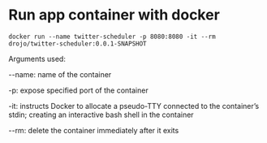 # Run app container with docker

```
docker run --name twitter-scheduler -p 8080:8080 -it --rm drojo/twitter-scheduler:0.0.1-SNAPSHOT
```

Arguments used:

--name: name of the container

-p: expose specified port of the container

-it: instructs Docker to allocate a pseudo-TTY connected to the container’s stdin; creating an interactive bash shell in the container

--rm: delete the container immediately after it exits